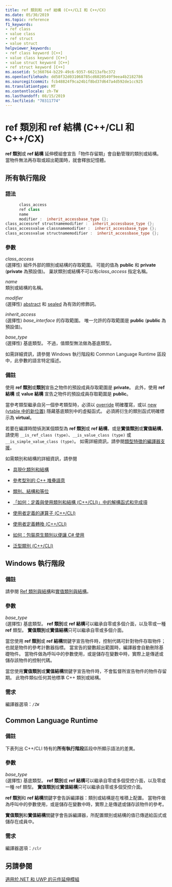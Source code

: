 ```yaml
---
title: ref 類別和 ref 結構 (C++/CLI 和 C++/CX)
ms.date: 05/30/2019
ms.topic: reference
f1_keywords:
- ref class
- value class
- ref struct
- value struct
helpviewer_keywords:
- ref class keyword [C++]
- value class keyword [C++]
- value struct keyword [C++]
- ref struct keyword [C++]
ms.assetid: 5c360764-b229-49c6-9357-66213afbc372
ms.openlocfilehash: dd58f32d031068785cd6020549f9eea4b2182786
ms.sourcegitcommit: fcb48824f9ca24b1f8bd37d647a4d592de1cc925
ms.translationtype: MT
ms.contentlocale: zh-TW
ms.lasthandoff: 08/15/2019
ms.locfileid: "70311774"
---
```

# <a name="ref-class-and-ref-struct--ccli-and-ccx"></a>ref 類別和 ref 結構 (C++/CLI 和 C++/CX)

**ref 類別**或 **ref 結構** 延伸模組會宣告「物件存留期」會自動管理的類別或結構。 當物件無法再存取或超出範圍時，就會釋放記憶體。

## <a name="all-runtimes"></a>所有執行階段

### <a name="syntax"></a>語法

```cpp
      class_access
      ref class
      name
      modifier :  inherit_accessbase_type {};
class_accessref structnamemodifier :  inherit_accessbase_type {};
class_accessvalue classnamemodifier :  inherit_accessbase_type {};
class_accessvalue structnamemodifier :  inherit_accessbase_type {};
```

### <a name="parameters"></a>參數

*class_access*<br/>
(選擇性) 組件外部的類別或結構的存取範圍。 可能的值為 **public** 和 **private** (**private** 為預設值)。 巢狀類別或結構不可以有*class_access* 指定名稱。

*name*<br/>
類別或結構的名稱。

*modifier*<br/>
(選擇性) [abstract](abstract-cpp-component-extensions.md) 和 [sealed](sealed-cpp-component-extensions.md) 為有效的修飾詞。

*inherit_access*<br/>
(選擇性) *base_interface* 的存取範圍。 唯一允許的存取範圍是 **public** (**public** 為預設值)。

*base_type*<br/>
(選擇性) 基底類型。 不過，值類型無法做為基底類型。

如需詳細資訊，請參閱 Windows 執行階段和 Common Language Runtime 區段中，此參數的語言特定描述。

### <a name="remarks"></a>備註

使用 **ref 類別**或**類別**宣告之物件的預設成員存取範圍是 **private**。 此外，使用 **ref 結構** 或 **value 結構** 宣告之物件的預設成員存取範圍是 **public**。

當參考類型繼承自另一個參考類型時，必須以 [override](override-cpp-component-extensions.md) 明確覆寫，或以 [new (vtable 中的新位置)](new-new-slot-in-vtable-cpp-component-extensions.md) 隱藏基底類別中的虛擬函式。 必須將衍生的類別函式明確標示為 **virtual**。

若要在編譯時間偵測某個類型為 **ref 類別**或 **ref 結構**，或是**實值類別**或**實值結構**，請使用 `__is_ref_class (type)`、`__is_value_class (type)` 或 `__is_simple_value_class (type)`。 如需詳細資訊，請參閱[類型特徵的編譯器支援](compiler-support-for-type-traits-cpp-component-extensions.md)。

如需類別和結構的詳細資訊，請參閱

- [具現化類別和結構](../dotnet/how-to-define-and-consume-classes-and-structs-cpp-cli.md)

- [參考型別的 C++ 堆疊語意](../dotnet/cpp-stack-semantics-for-reference-types.md)

- [類別、結構和等位](../cpp/classes-and-structs-cpp.md)

- [「如何：定義與使用類別和結構 (C++/CLI)」中的解構函式和完成項](../dotnet/how-to-define-and-consume-classes-and-structs-cpp-cli.md#BKMK_Destructors_and_finalizers)

- [使用者定義的運算子 (C++/CLI)](../dotnet/user-defined-operators-cpp-cli.md)

- [使用者定義轉換 (C++/CLI)](../dotnet/user-defined-conversions-cpp-cli.md)

- [如何：包裝原生類別以便讓 C# 使用](../dotnet/how-to-wrap-native-class-for-use-by-csharp.md)

- [泛型類別 (C++/CLI)](generic-classes-cpp-cli.md)

## <a name="windows-runtime"></a>Windows 執行階段

### <a name="remarks"></a>備註

請參閱 [Ref 類別與結構](../cppcx/ref-classes-and-structs-c-cx.md)和[實值類別與結構](../cppcx/value-classes-and-structs-c-cx.md)。

### <a name="parameters"></a>參數

*base_type*<br/>
(選擇性) 基底類型。 **ref 類別**或 **ref 結構**可以繼承自零或多個介面，以及零或一種 **ref** 類型。 **實值類別**或**實值結構**只可以繼承自零或多個介面。

當您使用 **ref 類別**或 **ref 結構**關鍵字宣告物件時，控制代碼可針對物件存取物件；也就是物件的參考計數器指標。 當宣告的變數超出範圍時，編譯器會自動刪除基礎物件。 當物件做為呼叫中的參數使用，或是儲存在變數中時，實際上是傳遞或儲存該物件的控制代碼。

當您使用**實值類別**或**實值結構**關鍵字宣告物件時，不會監督所宣告物件的物件存留期。 此物件類似任何其他標準 C++ 類別或結構。

### <a name="requirements"></a>需求

編譯器選項：`/ZW`

## <a name="common-language-runtime"></a>Common Language Runtime

### <a name="remarks"></a>備註

下表列出 C++/CLI 特有的**所有執行階段**區段中所顯示語法的差異。

### <a name="parameters"></a>參數

*base_type*<br/>
(選擇性) 基底類型。 **ref 類別**或 **ref 結構**可以繼承自零或多個受控介面，以及零或一種 ref 類型。 **實值類別**或**實值結構**只可以繼承自零或多個受控介面。

**ref 類別**和 **ref 結構**關鍵字會告訴編譯器：類別或結構是在堆積上配置。 當物件做為呼叫中的參數使用，或是儲存在變數中時，實際上是傳遞或儲存該物件的參考。

**實值類別**和**實值結構**關鍵字會告訴編譯器，所配置類別或結構的值已傳遞給函式或儲存在成員中。

### <a name="requirements"></a>需求

編譯器選項：`/clr`

## <a name="see-also"></a>另請參閱

[適用於.NET 和 UWP 的元件延伸模組](component-extensions-for-runtime-platforms.md)